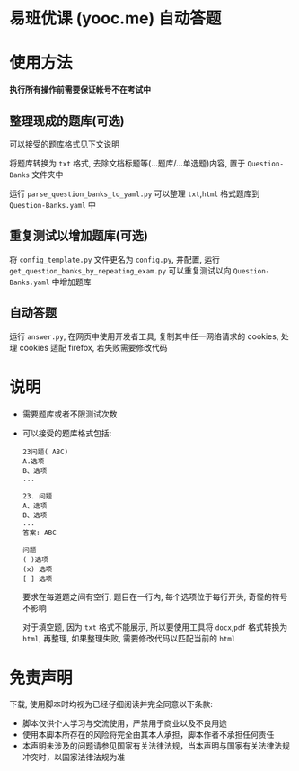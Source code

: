 # 易班优课 (yooc.me) 自动答题

# 使用方法

**执行所有操作前需要保证帐号不在考试中**

## 整理现成的题库(可选)

可以接受的题库格式见下文说明

将题库转换为 `txt` 格式, 去除文档标题等(...题库/...单选题)内容, 置于 `Question-Banks` 文件夹中

运行 `parse_question_banks_to_yaml.py` 可以整理 `txt`,`html` 格式题库到 `Question-Banks.yaml` 中

## 重复测试以增加题库(可选)

将 `config_template.py` 文件更名为 `config.py`, 并配置, 运行 `get_question_banks_by_repeating_exam.py` 可以重复测试以向 `Question-Banks.yaml` 中增加题库

## 自动答题

运行 `answer.py`, 在网页中使用开发者工具, 复制其中任一网络请求的 cookies, 处理 cookies 适配 firefox, 若失败需要修改代码

# 说明

- 需要题库或者不限测试次数

- 可以接受的题库格式包括:
  ```
  23问题( ABC)
  A.选项
  B、选项
  ...
  ```
  ```
  23. 问题
  A、选项
  B、选项
  ...
  答案: ABC
  ```
  ```
  问题
  ( )选项
  (x) 选项
  [ ] 选项
  ```
  要求在每道题之间有空行, 题目在一行内, 每个选项位于每行开头, 奇怪的符号不影响
  
  对于填空题, 因为 `txt` 格式不能展示, 所以要使用工具将 `docx`,`pdf` 格式转换为 `html`, 再整理, 如果整理失败, 需要修改代码以匹配当前的 `html`


# 免责声明

下载, 使用脚本时均视为已经仔细阅读并完全同意以下条款:

- 脚本仅供个人学习与交流使用，严禁用于商业以及不良用途
- 使用本脚本所存在的风险将完全由其本人承担，脚本作者不承担任何责任
- 本声明未涉及的问题请参见国家有关法律法规，当本声明与国家有关法律法规冲突时，以国家法律法规为准
